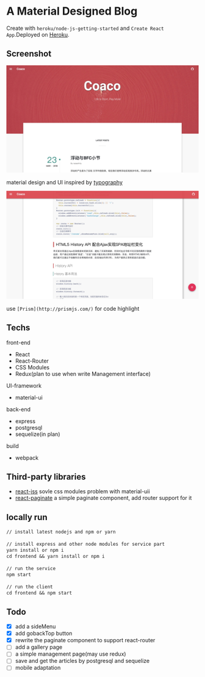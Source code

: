 # A Material Designed Blog

Create with `heroku/node-js-getting-started` and `Create React App`.Deployed on [Heroku](https://heroku.com).

## Screenshot

![](./doc/img/home.jpg)

material design and UI inspired by [typography](http://typography-themexpose.blogspot.com/)

![](./doc/img/article.jpg)

use `[Prism](http://prismjs.com/)` for code highlight

## Techs

front-end

* React
* React-Router
* CSS Modules
* Redux(plan to use when write Management interface)

UI-framework

* material-ui

back-end

* express
* postgresql
* sequelize(in plan)

build

* webpack

## Third-party libraries

* [react-jss](https://github.com/cssinjs/react-jss) sovle css modules problem with material-uii
* [react-paginate](https://github.com/AdeleD/react-paginate) a simple paginate component, add router support for it

## locally run

```
// install latest nodejs and npm or yarn

// install express and other node modules for service part
yarn install or npm i
cd frontend && yarn install or npm i

// run the service
npm start

// run the client
cd frontend && npm start
```

## Todo

* [x] add a sideMenu
* [x] add gobackTop button
* [x] rewrite the paginate component to support react-router
* [ ] add a gallery page
* [ ] a simple management page(may use redux)
* [ ] save and get the articles by postgresql and sequelize
* [ ] mobile adaptation
